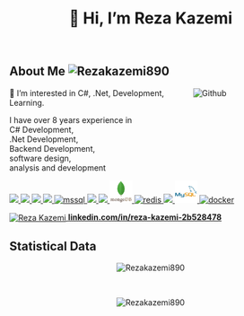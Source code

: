 <h1 align="center">👋 Hi, I’m Reza Kazemi</h1>
<br>
<h2> About Me <img src="https://komarev.com/ghpvc/?username=Rezakazemi890&label=Profile%20views&color=0e75b6&style=flat"
    alt="Rezakazemi890" /></h2> <img width="35%" align="right" alt="Github" src="https://dotnet.microsoft.com/static/images/redesign/shared/languages.svg?v=vWU_Pl-GdtsBx3iyM0ZPUHadYRPKrqXMRt5hPegBO38" />
<p> 👀 I’m interested in C#, .Net, Development, Learning.
	<br>
	<p align="left"> I have over 8 years experience in
		<br> C# Development,
		<br> .Net Development,
		<br> Backend Development,		
		<br> software design,
		<br> analysis and development
	 </p>
</p>
</h2>
<a href=h ttps://github.com/Rezakazemi890?tab=repositories&q=&type=&language=csharp&sort=> <img width='32px' src='https://raw.githubusercontent.com/rahulbanerjee26/githubAboutMeGenerator/main/icons/csharp.svg'> </a>
<a href=h ttps://github.com/Rezakazemi890?tab=repositories&q=&type=&language=.net&sort=> <img width='32px' src='https://upload.wikimedia.org/wikipedia/commons/thumb/7/7d/Microsoft_.NET_logo.svg/300px-Microsoft_.NET_logo.svg.png'> </a>
<a href=h ttps://github.com/Rezakazemi890?tab=repositories&q=&type=&language=kafka&sort=> <img width='32px' src='https://upload.wikimedia.org/wikipedia/commons/thumb/0/05/Apache_kafka.svg/128px-Apache_kafka.svg.png'> </a>
<a href=h ttps://github.com/Rezakazemi890?tab=repositories&q=&type=&language=rabitmq&sort=> <img width='58px' src='https://www.rabbitmq.com/img/logo-rabbitmq.svg'> </a>
<a href="https://www.microsoft.com/en-us/sql-server" target="_blank"> <img src="https://www.svgrepo.com/show/303229/microsoft-sql-server-logo.svg" alt="mssql" width="40" height="40" /> </a>
<a href=h ttps://github.com/Rezakazemi890?tab=repositories&q=&type=&language=elastic&sort=> <img width='58px' src='https://images.contentstack.io/v3/assets/bltefdd0b53724fa2ce/blt280217a63b82a734/6202d3378b1f312528798412/elastic-logo.svg'> </a>
<a href=h ttps://github.com/Rezakazemi890?tab=repositories&q=&type=&language=postgre&sort=> <img width='32px' src='https://www.postgresql.org/media/img/about/press/elephant.png'> </a>
<a href="https://www.mongodb.com/" target="_blank"> <img src="https://raw.githubusercontent.com/devicons/devicon/master/icons/mongodb/mongodb-original-wordmark.svg" alt="mongodb" width="40" height="40" /> </a>
<a href="https://redis.com/" target="_blank"> <img src="https://redis.com/wp-content/themes/wpx/assets/images/logo-redis.svg?auto=webp&quality=85,75&width=120" alt="redis" width="40" height="40" /> </a>
<a href=h ttps://github.com/Rezakazemi890?tab=repositories&q=&type=&language=sqlite&sort=> <img width='32px' src='https://raw.githubusercontent.com/rahulbanerjee26/githubAboutMeGenerator/main/icons/sqlite.svg'> </a>
<a href="https://www.mysql.com/" target="_blank"> <img src="https://raw.githubusercontent.com/devicons/devicon/master/icons/mysql/mysql-original-wordmark.svg" alt="mysql" width="40" height="40" /> </a>
<a href="https://docker.com" target="_blank"> <img src="https://upload.wikimedia.org/wikipedia/en/thumb/f/f4/Docker_logo.svg/240px-Docker_logo.svg.png" alt="docker" width="48" height="40" /> </a>
<p></p>
<a href="linkedin.com/in/reza-kazemi-2b528478" target="blank"><img align="center" src="https://raw.githubusercontent.com/rahuldkjain/github-profile-readme-generator/master/src/images/icons/Social/linked-in-alt.svg" alt="Reza Kazemi" height="30" width="30" />
<strong>linkedin.com/in/reza-kazemi-2b528478</strong></a>
<h2>Statistical Data </h2>
<div align="center">
	<p><img src="https://github-readme-streak-stats.herokuapp.com/?user=Rezakazemi890&" alt="Rezakazemi890" /></p>
	<br>
	<p><img src="https://github-readme-stats-sigma-five.vercel.app/api/top-langs?username=Rezakazemi890&show_icons=true&locale=en&layout=compact" alt="Rezakazemi890" /></p>
</div>
